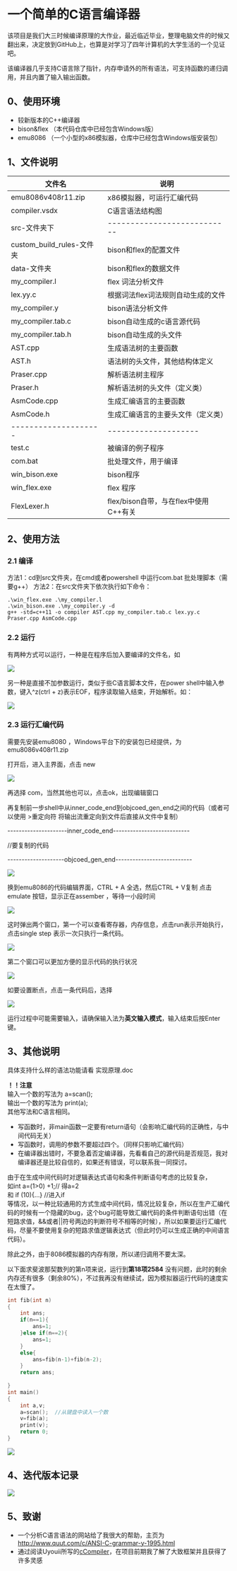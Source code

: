 # 一个简单的C语言编译器
该项目是我们大三时候编译原理的大作业，最近临近毕业，整理电脑文件的时候又翻出来，决定放到GitHub上，也算是对学习了四年计算机的大学生活的一个见证吧。

该编译器几乎支持C语言除了指针，内存申请外的所有语法，可支持函数的递归调用，并且内置了输入输出函数。

## 0、使用环境
- 较新版本的C++编译器
- bison&flex （本代码仓库中已经包含Windows版）
- emu8086 （一个小型的x86模拟器，仓库中已经包含Windows版安装包）

## 1、文件说明

文件名 | 说明
------------ | -------------
emu8086v408r11.zip	| x86模拟器，可运行汇编代码
compiler.vsdx	| C语言语法结构图
src-文件夹下 |	---------------------------
custom_build_rules-文件夹	|	bison和flex的配置文件
data-文件夹	|	bison和flex的数据文件
my_compiler.l	|	flex 词法分析文件
lex.yy.c	|	根据词法flex词法规则自动生成的文件
my_compiler.y	|	bison语法分析文件
my_compiler.tab.c	|	bison自动生成的c语言源代码
my_compiler.tab.h	|	bison自动生成的头文件
AST.cpp	|	生成语法树的主要函数
AST.h	|	语法树的头文件，其他结构体定义
Praser.cpp	|	解析语法树主程序
Praser.h	|	解析语法树的头文件（定义类）
AsmCode.cpp	|	生成汇编语言的主要函数
AsmCode.h	|	生成汇编语言的主要头文件（定义类）
-------------------- |	--------------------
test.c	|	被编译的例子程序
com.bat	|	批处理文件，用于编译
win_bison.exe	|	bison程序
win_flex.exe	|	flex 程序
FlexLexer.h	|	flex/bison自带，与在flex中使用C++有关

## 2、使用方法
### 2.1 编译
方法1：cd到src文件夹，在cmd或者powershell 中运行com.bat 批处理脚本（需要g++）
方法2：在src文件夹下依次执行如下命令：
```
.\win_flex.exe .\my_compiler.l
.\win_bison.exe .\my_compiler.y -d
g++ -std=c++11 -o compiler AST.cpp my_compiler.tab.c lex.yy.c Praser.cpp AsmCode.cpp
```
### 2.2 运行
有两种方式可以运行，一种是在程序后加入要编译的文件名，如

![](./imgs/img1.jpg)

另一种是直接不加参数运行，类似于些C语言脚本文件，在power shell中输入参数，键入^z(ctrl + z)表示EOF，程序读取输入结束，开始解析。如：

![](./imgs/img2.jpg)
 
### 2.3 运行汇编代码
需要先安装emu8080 ，Windows平台下的安装包已经提供，为emu8086v408r11.zip

打开后，进入主界面，点击 new

![](./imgs/img3.jpg) 

再选择 com，当然其他也可以，点击ok，出现编辑窗口

再复制前一步shell中从inner_code_end到objcoed_gen_end之间的代码（或者可以使用 >重定向符 将输出流重定向到文件后直接从文件中复制）

---------------------inner_code_end---------------------------

//要复制的代码

--------------------objcoed_gen_end---------------------------

![](./imgs/img4.jpg) 

换到emu8086的代码编辑界面，CTRL + A 全选，然后CTRL + V复制
点击emulate 按钮，显示正在assember ，等待一小段时间

![](./imgs/img5.jpg) 

这时弹出两个窗口，第一个可以查看寄存器，内存信息，点击run表示开始执行，点击single step 表示一次只执行一条代码。

![](./imgs/img6.jpg) 

第二个窗口可以更加方便的显示代码的执行状况

![](./imgs/img7.jpg) 

如要设置断点，点击一条代码后，选择

![](./imgs/img8.jpg) 

运行过程中可能需要输入，请确保输入法为**英文输入模式**，输入结束后按Enter键。

## 3、其他说明
具体支持什么样的语法功能请看 实现原理.doc

**！！注意**    
输入一个数的写法为 a=scan();    
输出一个数的写法为 print(a);    
其他写法和C语言相同。

- 写函数时，非main函数一定要有return语句（会影响汇编代码的正确性，与中间代码无关）
- 写函数时，调用的参数不要超过四个。（同样只影响汇编代码）
- 在编译器出错时，不要急着否定编译器，先看看自己的源代码是否规范，我对编译器还是比较自信的，如果还有错误，可以联系我一同探讨。

由于在生成中间代码时对逻辑表达式语句和条件判断语句考虑的比较复杂，  
如int a=(1>0) +1;// 得a=2   
和 if (10){…}  //进入if     
等情况，以一种比较通用的方式生成中间代码，情况比较复杂，所以在生产汇编代码的时候有一个隐藏的bug，这个bug可能导致汇编代码的条件判断语句出错（在短路求值，&&或者||符号两边的判断符号不相等的时候），所以如果要运行汇编代码，尽量不要使用复杂的短路求值逻辑表达式（但此时仍可以生成正确的中间语言代码）。

除此之外，由于8086模拟器的内存有限，所以递归调用不要太深。


以下面求斐波那契数列的第n项来说，运行到**第18项2584** 没有问题，此时的剩余内存还有很多（剩余80%），不过我再没有继续试，因为模拟器运行代码的速度实在太慢了。

```c
int fib(int n)
{
    int ans;
    if(n==1){
        ans=1;
    }else if(n==2){
        ans=1;
    }
    else{
        ans=fib(n-1)+fib(n-2);
    }
    return ans;
    
}
int main()
{
    int a,v;
    a=scan();  //从键盘中读入一个数
    v=fib(a);
    print(v);
    return 0;
}
```

![](./imgs/img9.jpg)

## 4、迭代版本记录

![](./imgs/img10.jpg)

## 5、致谢
- 一个分析C语言语法的网站给了我很大的帮助，主页为 http://www.quut.com/c/ANSI-C-grammar-y-1995.html
- 通过阅读Uyouii所写的[cCompiler](https://github.com/Uyouii/cCompiler)，在项目前期我了解了大致框架并且获得了许多灵感